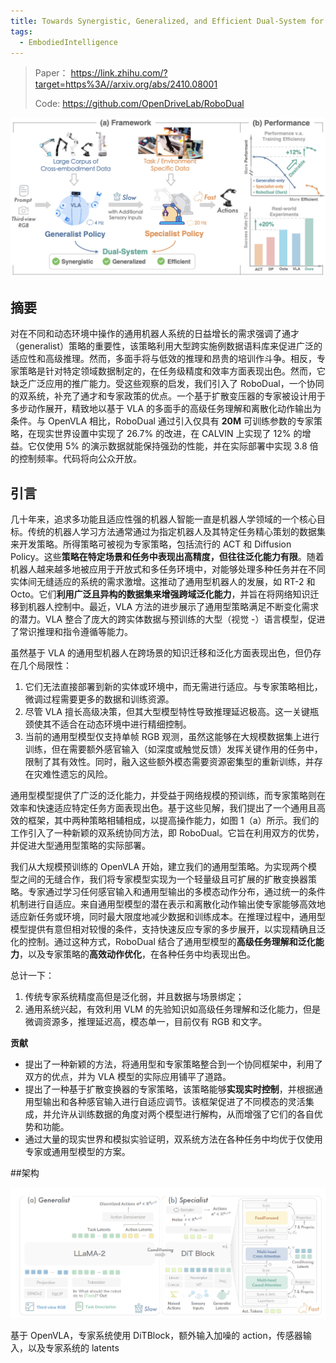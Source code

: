 ```yaml
---
title: Towards Synergistic, Generalized, and Efficient Dual-System for Robotic Manipulation
tags:
  - EmbodiedIntelligence
---
```


> Paper： https://link.zhihu.com/?target=https%3A//arxiv.org/abs/2410.08001
>
> Code: https://github.com/OpenDriveLab/RoboDual

![robodual.png](./images/robodual.png)

## 摘要

对在不同和动态环境中操作的通用机器人系统的日益增长的需求强调了通才（generalist）策略的重要性，该策略利用大型跨实施例数据语料库来促进广泛的适应性和高级推理。然而，多面手将与低效的推理和昂贵的培训作斗争。相反，专家策略是针对特定领域数据制定的，在任务级精度和效率方面表现出色。然而，它缺乏广泛应用的推广能力。受这些观察的启发，我们引入了 RoboDual，一个协同的双系统，补充了通才和专家政策的优点。一个基于扩散变压器的专家被设计用于多步动作展开，精致地以基于 VLA 的多面手的高级任务理解和离散化动作输出为条件。与 OpenVLA 相比，RoboDual 通过引入仅具有 **20M** 可训练参数的专家策略，在现实世界设置中实现了 26.7% 的改进，在 CALVIN 上实现了 12% 的增益。它仅使用 5% 的演示数据就能保持强劲的性能，并在实际部署中实现 3.8 倍的控制频率。代码将向公众开放。

## 引言

几十年来，追求多功能且适应性强的机器人智能一直是机器人学领域的一个核心目标。传统的机器人学习方法通常通过为指定机器人及其特定任务精心策划的数据集来开发策略。所得策略可被视为专家策略，包括流行的 ACT 和 Diffusion Policy。这些**策略在特定场景和任务中表现出高精度，但往往泛化能力有限**。随着机器人越来越多地被应用于开放式和多任务环境中，对能够处理多种任务并在不同实体间无缝适应的系统的需求激增。这推动了通用型机器人的发展，如 RT-2 和 Octo。它们**利用广泛且异构的数据集来增强跨域泛化能力**，并旨在将网络知识迁移到机器人控制中。最近，VLA 方法的进步展示了通用型策略满足不断变化需求的潜力。VLA 整合了庞大的跨实体数据与预训练的大型（视觉 -）语言模型，促进了常识推理和指令遵循等能力。

虽然基于 VLA 的通用型机器人在跨场景的知识迁移和泛化方面表现出色，但仍存在几个局限性：

1. 它们无法直接部署到新的实体或环境中，而无需进行适应。与专家策略相比，微调过程需要更多的数据和训练资源。
2. 尽管 VLA 擅长高级决策，但其大型模型特性导致推理延迟极高。这一关键瓶颈使其不适合在动态环境中进行精细控制。
3. 当前的通用型模型仅支持单帧 RGB 观测，虽然这能够在大规模数据集上进行训练，但在需要额外感官输入（如深度或触觉反馈）发挥关键作用的任务中，限制了其有效性。同时，融入这些额外模态需要资源密集型的重新训练，并存在灾难性遗忘的风险。

通用型模型提供了广泛的泛化能力，并受益于网络规模的预训练，而专家策略则在效率和快速适应特定任务方面表现出色。基于这些见解，我们提出了一个通用且高效的框架，其中两种策略相辅相成，以提高操作能力，如图 1（a）所示。我们的工作引入了一种新颖的双系统协同方法，即 RoboDual。它旨在利用双方的优势，并促进大型通用型策略的实际部署。

我们从大规模预训练的 OpenVLA 开始，建立我们的通用型策略。为实现两个模型之间的无缝合作，我们将专家模型实现为一个轻量级且可扩展的扩散变换器策略。专家通过学习任何感官输入和通用型输出的多模态动作分布，通过统一的条件机制进行自适应。来自通用型模型的潜在表示和离散化动作输出使专家能够高效地适应新任务或环境，同时最大限度地减少数据和训练成本。在推理过程中，通用型模型提供有意但相对较慢的条件，支持快速反应专家的多步展开，以实现精确且泛化的控制。通过这种方式，RoboDual 结合了通用型模型的**高级任务理解和泛化能力**，以及专家策略的**高效动作优化**，在各种任务中均表现出色。

总计一下：

1. 传统专家系统精度高但是泛化弱，并且数据与场景绑定；
2. 通用系统兴起，有效利用 VLM 的先验知识如高级任务理解和泛化能力，但是微调资源多，推理延迟高，模态单一，目前仅有 RGB 和文字。

**贡献**

- 提出了一种新颖的方法，将通用型和专家策略整合到一个协同框架中，利用了双方的优点，并为 VLA 模型的实际应用铺平了道路。
- 提出了一种基于扩散变换器的专家策略，该策略能够**实现实时控制**，并根据通用型输出和各种感官输入进行自适应调节。该框架促进了不同模态的灵活集成，并允许从训练数据的角度对两个模型进行解构，从而增强了它们的各自优势和功能。
- 通过大量的现实世界和模拟实验证明，双系统方法在各种任务中均优于仅使用专家或通用型模型的方案。

##架构

![robodual_arc.png](./images/robodual_arc.png)

基于 OpenVLA，专家系统使用 DiTBlock，额外输入加噪的 action，传感器输入，以及专家系统的 latents
